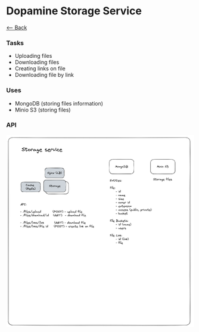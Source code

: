 # Dopamine Storage Service

[<-- Back](../../README.md)

### Tasks

-   Uploading files
-   Downloading files
-   Creating links on file
-   Downloading file by link

### Uses

-   MongoDB (storing files information)
-   Minio S3 (storing files)

### API

![storage-service-api](../../docs/architecture/storage-service.png)
